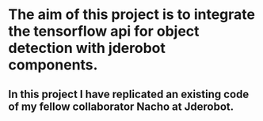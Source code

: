 <h1>The aim of this project is to integrate the tensorflow api for object detection with jderobot components.</h1>

<h2>In this project I have replicated an existing code of my fellow collaborator Nacho at Jderobot.</h2>
